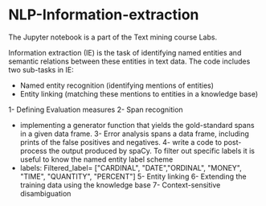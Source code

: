 # NLP-Information-extraction
The Jupyter notebook is a part of the Text mining course Labs.

Information extraction (IE) is the task of identifying named entities and semantic relations between these entities in text data.
The code includes two sub-tasks in IE:
- Named entity recognition (identifying mentions of entities)
- Entity linking (matching these mentions to entities in a knowledge base)

1- Defining Evaluation measures
2- Span recognition
  -  implementing a generator function that yields the gold-standard spans in a given data frame.
3- Error analysis spans a data frame, including prints of the false positives and negatives.
4- write a code to post-process the output produced by spaCy. To filter out specific labels it is useful to know the named entity label scheme
  - labels:  Filtered_label= ["CARDINAL", "DATE","ORDINAL", "MONEY", "TIME", "QUANTITY", "PERCENT"]
5- Entity linking
6- Extending the training data using the knowledge base
7- Context-sensitive disambiguation
 


